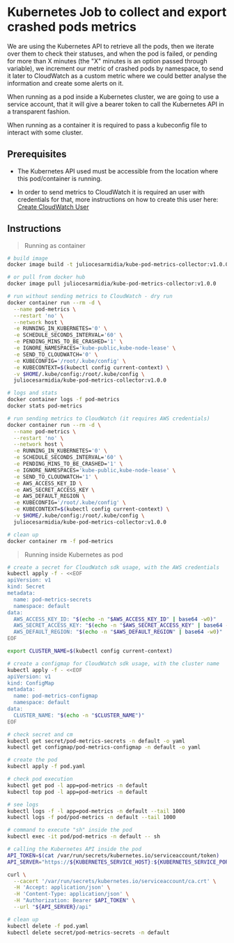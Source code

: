 # Kubernetes Job to collect and export crashed pods metrics

We are using the Kubernetes API to retrieve all the pods, then we iterate over them to check their statuses, and when the pod is failed, or pending for more than X minutes (the "X" minutes is an option passed through variable), we increment our metric of crashed pods by namespace, to send it later to CloudWatch as a custom metric where we could better analyse the information and create some alerts on it.

When running as a pod inside a Kubernetes cluster, we are going to use a service account, that it will give a bearer token to call the Kubernetes API in a transparent fashion.

When running as a container it is required to pass a kubeconfig file to interact with some cluster.

## Prerequisites

- The Kubernetes API used must be accessible from the location where this pod/container is running.

- In order to send metrics to CloudWatch it is required an user with credentials for that, more instructions on how to create this user here: [Create CloudWatch User](./cloudwatch-user.md)

## Instructions

> Running as container

```bash
# build image
docker image build -t juliocesarmidia/kube-pod-metrics-collector:v1.0.0 ./src

# or pull from docker hub
docker image pull juliocesarmidia/kube-pod-metrics-collector:v1.0.0

# run without sending metrics to CloudWatch - dry run
docker container run --rm -d \
  --name pod-metrics \
  --restart 'no' \
  --network host \
  -e RUNNING_IN_KUBERNETES='0' \
  -e SCHEDULE_SECONDS_INTERVAL='60' \
  -e PENDING_MINS_TO_BE_CRASHED='1' \
  -e IGNORE_NAMESPACES='kube-public,kube-node-lease' \
  -e SEND_TO_CLOUDWATCH='0' \
  -e KUBECONFIG='/root/.kube/config' \
  -e KUBECONTEXT=$(kubectl config current-context) \
  -v $HOME/.kube/config:/root/.kube/config \
  juliocesarmidia/kube-pod-metrics-collector:v1.0.0

# logs and stats
docker container logs -f pod-metrics
docker stats pod-metrics

# run sending metrics to CloudWatch (it requires AWS credentials)
docker container run --rm -d \
  --name pod-metrics \
  --restart 'no' \
  --network host \
  -e RUNNING_IN_KUBERNETES='0' \
  -e SCHEDULE_SECONDS_INTERVAL='60' \
  -e PENDING_MINS_TO_BE_CRASHED='1' \
  -e IGNORE_NAMESPACES='kube-public,kube-node-lease' \
  -e SEND_TO_CLOUDWATCH='1' \
  -e AWS_ACCESS_KEY_ID \
  -e AWS_SECRET_ACCESS_KEY \
  -e AWS_DEFAULT_REGION \
  -e KUBECONFIG='/root/.kube/config' \
  -e KUBECONTEXT=$(kubectl config current-context) \
  -v $HOME/.kube/config:/root/.kube/config \
  juliocesarmidia/kube-pod-metrics-collector:v1.0.0

# clean up
docker container rm -f pod-metrics
```

> Running inside Kubernetes as pod

```bash
# create a secret for CloudWatch sdk usage, with the AWS credentials
kubectl apply -f - <<EOF
apiVersion: v1
kind: Secret
metadata:
  name: pod-metrics-secrets
  namespace: default
data:
  AWS_ACCESS_KEY_ID: "$(echo -n "$AWS_ACCESS_KEY_ID" | base64 -w0)"
  AWS_SECRET_ACCESS_KEY: "$(echo -n "$AWS_SECRET_ACCESS_KEY" | base64 -w0)"
  AWS_DEFAULT_REGION: "$(echo -n "$AWS_DEFAULT_REGION" | base64 -w0)"
EOF

export CLUSTER_NAME=$(kubectl config current-context)

# create a configmap for CloudWatch sdk usage, with the cluster name
kubectl apply -f - <<EOF
apiVersion: v1
kind: ConfigMap
metadata:
  name: pod-metrics-configmap
  namespace: default
data:
  CLUSTER_NAME: "$(echo -n "$CLUSTER_NAME")"
EOF

# check secret and cm
kubectl get secret/pod-metrics-secrets -n default -o yaml
kubectl get configmap/pod-metrics-configmap -n default -o yaml

# create the pod
kubectl apply -f pod.yaml

# check pod execution
kubectl get pod -l app=pod-metrics -n default
kubectl top pod -l app=pod-metrics -n default

# see logs
kubectl logs -f -l app=pod-metrics -n default --tail 1000
kubectl logs -f pod/pod-metrics -n default --tail 1000

# command to execute "sh" inside the pod
kubectl exec -it pod/pod-metrics -n default -- sh

# calling the Kubernetes API inside the pod
API_TOKEN=$(cat /var/run/secrets/kubernetes.io/serviceaccount/token)
API_SERVER="https://${KUBERNETES_SERVICE_HOST}:${KUBERNETES_SERVICE_PORT_HTTPS}"

curl \
  --cacert '/var/run/secrets/kubernetes.io/serviceaccount/ca.crt' \
  -H 'Accept: application/json' \
  -H 'Content-Type: application/json' \
  -H "Authorization: Bearer $API_TOKEN" \
  --url "${API_SERVER}/api"

# clean up
kubectl delete -f pod.yaml
kubectl delete secret/pod-metrics-secrets -n default
```

